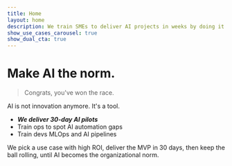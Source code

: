 ```yaml
---
title: Home
layout: home
description: We train SMEs to deliver AI projects in weeks by doing it with them.
show_use_cases_carousel: true
show_dual_cta: true
---
```


# Make AI the norm.
> Congrats, you've won the race.

AI is not innovation anymore. It's a tool.
- ***We deliver 30-day AI pilots*** 
- Train ops to spot AI automation gaps
- Train devs MLOps and AI pipelines

We pick a use case with high ROI, deliver the MVP in 30 days, then keep the ball rolling, until AI becomes the organizational norm.